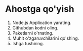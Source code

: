 # Ahostga qo'yish

1. Node.js Application yarating.
2. Githubdan kodni oling.
3. Paketlarni o'rnating.
4. Muhit o'zgaruvchilarini qo'shing.
5. Ishga tushiring.